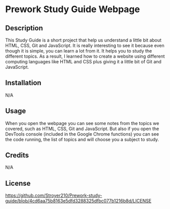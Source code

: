 # Prework Study Guide Webpage

## Description

This Study Guide is a short project that help us understand a little bit about HTML, CSS, Git and JavaScript. It is really interesting to see it because even though it is simple, you can learn a lot from it. It helps you to study the different topics. 
As a result, I learned how to create a website using different computing languages like HTML and CSS plus giving it a little bit of Git and JavaScript. 

## Installation

N/A

## Usage

When you open the webpage you can see some notes from the topics we covered, such as HTML, CSS, Git and JavaScript. But also if you open the DevTools console (included in the Google Chrome functions) you can see the code running, the list of topics and will choose you a subject to study. 

## Credits

N/A

## License

https://github.com/Stroyer210/Prework-study-guide/blob/4cd6aa75b8163e5dfd3288325dfbc077b1216b8d/LICENSE



